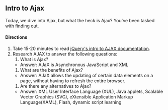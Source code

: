 ## Intro to Ajax

Today, we dive into Ajax, but what the heck is Ajax? You've been tasked with finding out.

#### Directions

1. Take 15-20 minutes to read [jQuery's intro to AJAX documentation](http://learn.jquery.com/ajax/).
1. Research AJAX to answer the following questions:
    1. What is Ajax?
      - Answer: AJaX is Asynchronous JavaScript and XML
    1. What are the benefits of Ajax?
      - Answer: AJaX allows the updating of certain data elements on a page, without having to refresh the entire browser.
    1. Are there any alternatives to Ajax?
      - Answer: XML User Interface Language (XUL), Java applets, Scalable Vector Graphics (SVG), eXtensible Application Markup Language(XAML), Flash, dynamic script learning

